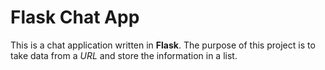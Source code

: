# Flask Chat App
This is a chat application written in **Flask**. The purpose of this project is to take data from a *URL* and store the information in a list.